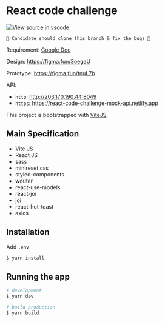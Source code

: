 # React code challenge

[![View source in vscode](https://img.shields.io/badge/Open%20in-vscode-blue)](https://github.dev/opn-ooo/react-code-challenge/tree/fix-the-bugs)

```
🚨 Candidate should clone this branch & fix the bugs 🚨
```

Requirement: [Google Doc](https://docs.google.com/document/d/1es-r0BgwlZ0QaAPbnIOsQhs8DXDj4NuNgNyfiwR-9uY/edit#)

Design: https://figma.fun/3oegaU

Prototype: https://figma.fun/tnuL7b

API:
- `http`: http://203.170.190.44:8049
- `https`: https://react-code-challenge-mock-api.netlify.app

This project is bootstrapped with [ViteJS](https://vitejs.dev).

## Main Specification

-   Vite JS
-   React JS
-   sass
-   minireset.css
-   styled-components
-   wouter
-   react-use-models
-   react-joi
-   joi
-   react-hot-toast
-   axios

## Installation

Add `.env`

```bash
$ yarn install
```

## Running the app

```bash
# development
$ yarn dev

# build production
$ yarn build
```
